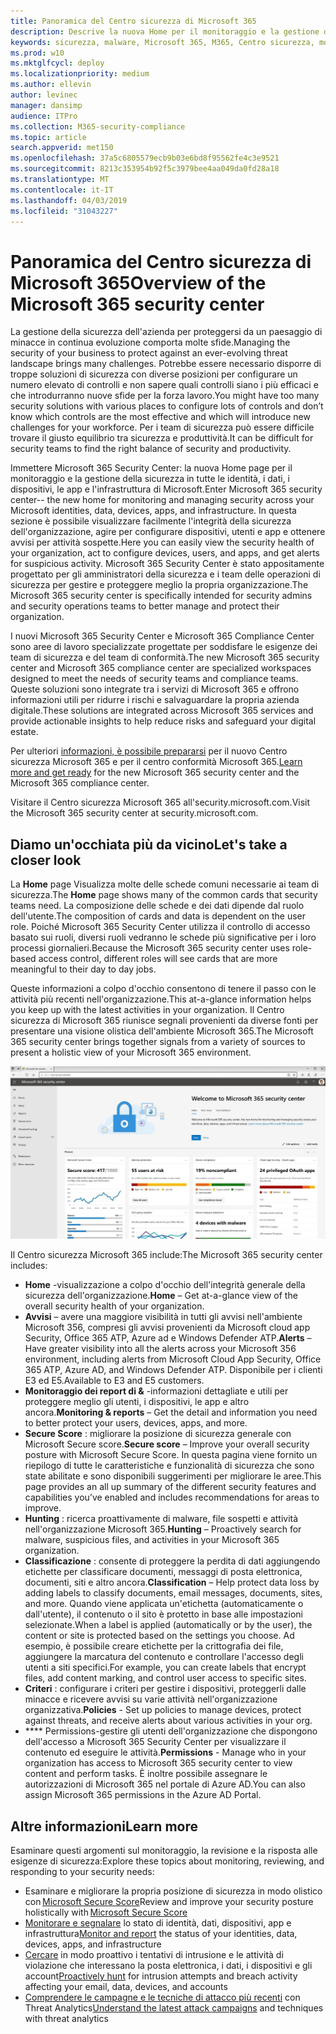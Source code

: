 ```yaml
---
title: Panoramica del Centro sicurezza di Microsoft 365
description: Descrive la nuova Home per il monitoraggio e la gestione della sicurezza in tutte le identità, i dati, i dispositivi e le app di Microsoft.
keywords: sicurezza, malware, Microsoft 365, M365, Centro sicurezza, monitoraggio, report, identità, dati, dispositivi, app
ms.prod: w10
ms.mktglfcycl: deploy
ms.localizationpriority: medium
ms.author: ellevin
author: levinec
manager: dansimp
audience: ITPro
ms.collection: M365-security-compliance
ms.topic: article
search.appverid: met150
ms.openlocfilehash: 37a5c6805579ecb9b03e6bd8f95562fe4c3e9521
ms.sourcegitcommit: 8213c353954b92f5c3979bee4aa049da0fd28a18
ms.translationtype: MT
ms.contentlocale: it-IT
ms.lasthandoff: 04/03/2019
ms.locfileid: "31043227"
---
```

# <a name="overview-of-the-microsoft-365-security-center"></a><span data-ttu-id="884e8-104">Panoramica del Centro sicurezza di Microsoft 365</span><span class="sxs-lookup"><span data-stu-id="884e8-104">Overview of the Microsoft 365 security center</span></span>

<span data-ttu-id="884e8-105">La gestione della sicurezza dell'azienda per proteggersi da un paesaggio di minacce in continua evoluzione comporta molte sfide.</span><span class="sxs-lookup"><span data-stu-id="884e8-105">Managing the security of your business to protect against an ever-evolving threat landscape brings many challenges.</span></span> <span data-ttu-id="884e8-106">Potrebbe essere necessario disporre di troppe soluzioni di sicurezza con diverse posizioni per configurare un numero elevato di controlli e non sapere quali controlli siano i più efficaci e che introdurranno nuove sfide per la forza lavoro.</span><span class="sxs-lookup"><span data-stu-id="884e8-106">You might have too many security solutions with various places to configure lots of controls and don’t know which controls are the most effective and which will introduce new challenges for your workforce.</span></span> <span data-ttu-id="884e8-107">Per i team di sicurezza può essere difficile trovare il giusto equilibrio tra sicurezza e produttività.</span><span class="sxs-lookup"><span data-stu-id="884e8-107">It can be difficult for security teams to find the right balance of security and productivity.</span></span>

<span data-ttu-id="884e8-108">Immettere Microsoft 365 Security Center: la nuova Home page per il monitoraggio e la gestione della sicurezza in tutte le identità, i dati, i dispositivi, le app e l'infrastruttura di Microsoft.</span><span class="sxs-lookup"><span data-stu-id="884e8-108">Enter Microsoft 365 security center-- the new home for monitoring and managing security across your Microsoft identities, data, devices, apps, and infrastructure.</span></span> <span data-ttu-id="884e8-109">In questa sezione è possibile visualizzare facilmente l'integrità della sicurezza dell'organizzazione, agire per configurare dispositivi, utenti e app e ottenere avvisi per attività sospette.</span><span class="sxs-lookup"><span data-stu-id="884e8-109">Here you can easily view the security health of your organization, act to configure devices, users, and apps, and get alerts for suspicious activity.</span></span> <span data-ttu-id="884e8-110">Microsoft 365 Security Center è stato appositamente progettato per gli amministratori della sicurezza e i team delle operazioni di sicurezza per gestire e proteggere meglio la propria organizzazione.</span><span class="sxs-lookup"><span data-stu-id="884e8-110">The Microsoft 365 security center is specifically intended for security admins and security operations teams to better manage and protect their organization.</span></span>

<span data-ttu-id="884e8-111">I nuovi Microsoft 365 Security Center e Microsoft 365 Compliance Center sono aree di lavoro specializzate progettate per soddisfare le esigenze dei team di sicurezza e del team di conformità.</span><span class="sxs-lookup"><span data-stu-id="884e8-111">The new Microsoft 365 security center and Microsoft 365 compliance center are specialized workspaces designed to meet the needs of security teams and compliance teams.</span></span> <span data-ttu-id="884e8-112">Queste soluzioni sono integrate tra i servizi di Microsoft 365 e offrono informazioni utili per ridurre i rischi e salvaguardare la propria azienda digitale.</span><span class="sxs-lookup"><span data-stu-id="884e8-112">These solutions are integrated across Microsoft 365 services and provide actionable insights to help reduce risks and safeguard your digital estate.</span></span>

<span data-ttu-id="884e8-113">Per ulteriori [informazioni, è possibile prepararsi](https://docs.microsoft.com/en-us/office365/securitycompliance/microsoft-security-and-compliance) per il nuovo Centro sicurezza Microsoft 365 e per il centro conformità Microsoft 365.</span><span class="sxs-lookup"><span data-stu-id="884e8-113">[Learn more and get ready](https://docs.microsoft.com/en-us/office365/securitycompliance/microsoft-security-and-compliance) for the new Microsoft 365 security center and the Microsoft 365 compliance center.</span></span>

<span data-ttu-id="884e8-114">Visitare il Centro sicurezza Microsoft 365 all'security.microsoft.com.</span><span class="sxs-lookup"><span data-stu-id="884e8-114">Visit the Microsoft 365 security center at security.microsoft.com.</span></span>  

## <a name="lets-take-a-closer-look"></a><span data-ttu-id="884e8-115">Diamo un'occhiata più da vicino</span><span class="sxs-lookup"><span data-stu-id="884e8-115">Let's take a closer look</span></span>

<span data-ttu-id="884e8-116">La **Home** page Visualizza molte delle schede comuni necessarie ai team di sicurezza.</span><span class="sxs-lookup"><span data-stu-id="884e8-116">The **Home** page shows many of the common cards that security teams need.</span></span> <span data-ttu-id="884e8-117">La composizione delle schede e dei dati dipende dal ruolo dell'utente.</span><span class="sxs-lookup"><span data-stu-id="884e8-117">The composition of cards and data is dependent on the user role.</span></span> <span data-ttu-id="884e8-118">Poiché Microsoft 365 Security Center utilizza il controllo di accesso basato sui ruoli, diversi ruoli vedranno le schede più significative per i loro processi giornalieri.</span><span class="sxs-lookup"><span data-stu-id="884e8-118">Because the Microsoft 365 security center uses role-based access control, different roles will see cards that are more meaningful to their day to day jobs.</span></span>  

<span data-ttu-id="884e8-119">Queste informazioni a colpo d'occhio consentono di tenere il passo con le attività più recenti nell'organizzazione.</span><span class="sxs-lookup"><span data-stu-id="884e8-119">This at-a-glance information helps you keep up with the latest activities in your organization.</span></span> <span data-ttu-id="884e8-120">Il Centro sicurezza di Microsoft 365 riunisce segnali provenienti da diverse fonti per presentare una visione olistica dell'ambiente Microsoft 365.</span><span class="sxs-lookup"><span data-stu-id="884e8-120">The Microsoft 365 security center brings together signals from a variety of sources to present a holistic view of your Microsoft 365 environment.</span></span>

![Homepage Microsoft 365 per la sicurezza](./media/security-docs/home.jpg)

<span data-ttu-id="884e8-122">Il Centro sicurezza Microsoft 365 include:</span><span class="sxs-lookup"><span data-stu-id="884e8-122">The Microsoft 365 security center includes:</span></span>

* <span data-ttu-id="884e8-123">**Home** -visualizzazione a colpo d'occhio dell'integrità generale della sicurezza dell'organizzazione.</span><span class="sxs-lookup"><span data-stu-id="884e8-123">**Home** – Get at-a-glance view of the overall security health of your organization.</span></span>
* <span data-ttu-id="884e8-124">**Avvisi** – avere una maggiore visibilità in tutti gli avvisi nell'ambiente Microsoft 356, compresi gli avvisi provenienti da Microsoft cloud app Security, Office 365 ATP, Azure ad e Windows Defender ATP.</span><span class="sxs-lookup"><span data-stu-id="884e8-124">**Alerts** – Have greater visibility into all the alerts across your Microsoft 356 environment, including alerts from Microsoft Cloud App Security, Office 365 ATP, Azure AD, and Windows Defender ATP.</span></span> <span data-ttu-id="884e8-125">Disponibile per i clienti E3 ed E5.</span><span class="sxs-lookup"><span data-stu-id="884e8-125">Available to E3 and E5 customers.</span></span>  
* <span data-ttu-id="884e8-126">**Monitoraggio dei report di &** -informazioni dettagliate e utili per proteggere meglio gli utenti, i dispositivi, le app e altro ancora.</span><span class="sxs-lookup"><span data-stu-id="884e8-126">**Monitoring & reports** – Get the detail and information you need to better protect your users, devices, apps, and more.</span></span> 
* <span data-ttu-id="884e8-127">**Secure Score** : migliorare la posizione di sicurezza generale con Microsoft Secure score.</span><span class="sxs-lookup"><span data-stu-id="884e8-127">**Secure score** – Improve your overall security posture with Microsoft Secure Score.</span></span> <span data-ttu-id="884e8-128">In questa pagina viene fornito un riepilogo di tutte le caratteristiche e funzionalità di sicurezza che sono state abilitate e sono disponibili suggerimenti per migliorare le aree.</span><span class="sxs-lookup"><span data-stu-id="884e8-128">This page provides an all up summary of the different security features and capabilities you’ve enabled and includes recommendations for areas to improve.</span></span>
* <span data-ttu-id="884e8-129">**Hunting** : ricerca proattivamente di malware, file sospetti e attività nell'organizzazione Microsoft 365.</span><span class="sxs-lookup"><span data-stu-id="884e8-129">**Hunting** – Proactively search for malware, suspicious files, and activities in your Microsoft 365 organization.</span></span>
* <span data-ttu-id="884e8-130">**Classificazione** : consente di proteggere la perdita di dati aggiungendo etichette per classificare documenti, messaggi di posta elettronica, documenti, siti e altro ancora.</span><span class="sxs-lookup"><span data-stu-id="884e8-130">**Classification** – Help protect data loss by adding labels to classify documents, email messages, documents, sites, and more.</span></span> <span data-ttu-id="884e8-131">Quando viene applicata un'etichetta (automaticamente o dall'utente), il contenuto o il sito è protetto in base alle impostazioni selezionate.</span><span class="sxs-lookup"><span data-stu-id="884e8-131">When a label is applied (automatically or by the user), the content or site is protected based on the settings you choose.</span></span> <span data-ttu-id="884e8-132">Ad esempio, è possibile creare etichette per la crittografia dei file, aggiungere la marcatura del contenuto e controllare l'accesso degli utenti a siti specifici.</span><span class="sxs-lookup"><span data-stu-id="884e8-132">For example, you can create labels that encrypt files, add content marking, and control user access to specific sites.</span></span>
* <span data-ttu-id="884e8-133">**Criteri** : configurare i criteri per gestire i dispositivi, proteggerli dalle minacce e ricevere avvisi su varie attività nell'organizzazione organizzativa.</span><span class="sxs-lookup"><span data-stu-id="884e8-133">**Policies** - Set up policies to manage devices, protect against threats, and receive alerts about various activities in your org.</span></span>
* <span data-ttu-id="884e8-134">\*\*\*\* Permissions-gestire gli utenti dell'organizzazione che dispongono dell'accesso a Microsoft 365 Security Center per visualizzare il contenuto ed eseguire le attività.</span><span class="sxs-lookup"><span data-stu-id="884e8-134">**Permissions** - Manage who in your organization has access to Microsoft 365 security center to view content and perform tasks.</span></span> <span data-ttu-id="884e8-135">È inoltre possibile assegnare le autorizzazioni di Microsoft 365 nel portale di Azure AD.</span><span class="sxs-lookup"><span data-stu-id="884e8-135">You can also assign Microsoft 365 permissions in the Azure AD Portal.</span></span>

## <a name="learn-more"></a><span data-ttu-id="884e8-136">Altre informazioni</span><span class="sxs-lookup"><span data-stu-id="884e8-136">Learn more</span></span>

<span data-ttu-id="884e8-137">Esaminare questi argomenti sul monitoraggio, la revisione e la risposta alle esigenze di sicurezza:</span><span class="sxs-lookup"><span data-stu-id="884e8-137">Explore these topics about monitoring, reviewing, and responding to your security needs:</span></span>

* <span data-ttu-id="884e8-138">Esaminare e migliorare la propria posizione di sicurezza in modo olistico con [Microsoft Secure Score](microsoft-secure-score.md)</span><span class="sxs-lookup"><span data-stu-id="884e8-138">Review and improve your security posture holistically with [Microsoft Secure Score](microsoft-secure-score.md)</span></span>
* <span data-ttu-id="884e8-139">[Monitorare e segnalare](monitoring-and-reporting.md) lo stato di identità, dati, dispositivi, app e infrastruttura</span><span class="sxs-lookup"><span data-stu-id="884e8-139">[Monitor and report](monitoring-and-reporting.md) the status of your identities, data, devices, apps, and infrastructure</span></span>
* <span data-ttu-id="884e8-140">[Cercare](hunting.md) in modo proattivo i tentativi di intrusione e le attività di violazione che interessano la posta elettronica, i dati, i dispositivi e gli account</span><span class="sxs-lookup"><span data-stu-id="884e8-140">[Proactively hunt](hunting.md) for intrusion attempts and breach activity affecting your email, data, devices, and accounts</span></span>
* <span data-ttu-id="884e8-141">[Comprendere le campagne e le tecniche di attacco più recenti](latest-attack-campaigns.md) con Threat Analytics</span><span class="sxs-lookup"><span data-stu-id="884e8-141">[Understand the latest attack campaigns](latest-attack-campaigns.md) and techniques with threat analytics</span></span>
